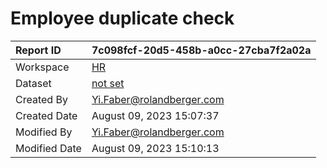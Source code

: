 



# Employee duplicate check

|Report ID|7c098fcf-20d5-458b-a0cc-27cba7f2a02a|
| :--- | :--- |
|Workspace|[HR](../Workspaces/HR.md)|
|Dataset|[not set](../Datasets/not-set.md)|
|Created By|Yi.Faber@rolandberger.com|
|Created Date|August 09, 2023 15:07:37|
|Modified By|Yi.Faber@rolandberger.com|
|Modified Date|August 09, 2023 15:10:13|
